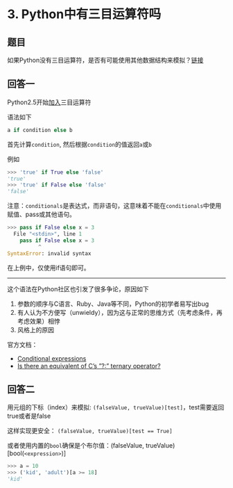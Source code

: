 # 3. Python中有三目运算符吗

## 题目

如果Python没有三目运算符，是否有可能使用其他数据结构来模拟？[链接](https://stackoverflow.com/questions/394809/does-python-have-a-ternary-conditional-operator)

## 回答一

Python2.5开始[加入](https://mail.python.org/pipermail/python-dev/2005-September/056846.html)三目运算符

语法如下

```python
a if condition else b
```

首先计算`condition`, 然后根据`condition`的值返回`a`或`b`

例如

```python
>>> 'true' if True else 'false'
'true'
>>> 'true' if False else 'false'
'false'
```

注意：`conditionals`是表达式，而非语句，这意味着不能在`conditionals`中使用赋值、pass或其他语句。

```python
>>> pass if False else x = 3
  File "<stdin>", line 1
    pass if False else x = 3
          ^
SyntaxError: invalid syntax
```

在上例中，仅使用if语句即可。

-------

这个语法在Python社区也引发了很多争论，原因如下

1. 参数的顺序与C语言、Ruby、Java等不同，Python的初学者易写出bug
2. 有人认为不方便写（unwieldy），因为这与正常的思维方式（先考虑条件，再考虑效果）相悖
3. 风格上的原因

官方文档：

- [Conditional expressions](https://docs.python.org/3/reference/expressions.html#conditional-expressions)
- [Is there an equivalent of C’s ”?:” ternary operator?](https://docs.python.org/3.3/faq/programming.html#is-there-an-equivalent-of-c-s-ternary-operator)

## 回答二

用元组的下标（index）来模拟:  `(falseValue, trueValue)[test]`，test需要返回true或者是false

这样实现更安全： `(falseValue, trueValue)[test == True]`

或者使用内置的`bool`确保是个布尔值：(falseValue, trueValue)[bool(`<expression>`)]

```python
>>> a = 10
>>> ('kid', 'adult')[a >= 18]
'kid'
```